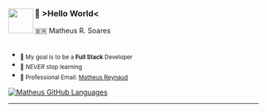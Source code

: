 
<div>
    <a href="https://github.com/mathreux?tab=repositories">
    <img src="https://user-images.githubusercontent.com/113451187/228000482-67383778-ca11-46b9-899f-c1a9df9c55fa.png" width="50px" align="left">
  </a>
  <h3>👾 >Hello World< </h3>
    <p>🇧🇷 Matheus R. Soares</p>
</div>  
  
##    
-  <sub>🎯 My goal is to be a **Full Stack** Developer</sub>
-  <sub>🌱 _NEVER_ stop learning</sub>
-  <sub>📧 Professional Email: <a href="mailto:reynaudmatheus@outlook.com">Matheus Reynaud</a></sub>

<a href="https://github.com/mathreux">![Matheus GitHub Languages](https://github-readme-stats.vercel.app/api/top-langs/?username=mathreux&show_icons=true&theme=github_dark&layout=compact&hide_border=true&bg_color=00000000&text_color=888c91)</a>

***
